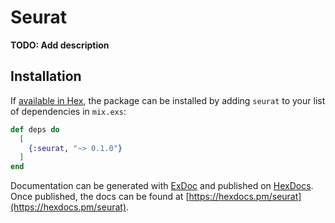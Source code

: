 # Seurat

**TODO: Add description**

## Installation

If [available in Hex](https://hex.pm/docs/publish), the package can be installed
by adding `seurat` to your list of dependencies in `mix.exs`:

```elixir
def deps do
  [
    {:seurat, "~> 0.1.0"}
  ]
end
```

Documentation can be generated with [ExDoc](https://github.com/elixir-lang/ex_doc)
and published on [HexDocs](https://hexdocs.pm). Once published, the docs can
be found at [https://hexdocs.pm/seurat](https://hexdocs.pm/seurat).

